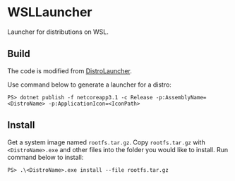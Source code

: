 # WSLLauncher
Launcher for distributions on WSL.

## Build
The code is modified from [DistroLauncher](https://github.com/microsoft/WSL-DistroLauncher).

Use command below to generate a launcher for a distro:
```
PS> dotnet publish -f netcoreapp3.1 -c Release -p:AssemblyName=<DistroName> -p:ApplicationIcon=<IconPath>
```

## Install
Get a system image named `rootfs.tar.gz`. Copy `rootfs.tar.gz` with `<DistroName>.exe` and other files into the folder you would like to install.
Run command below to install:
```
PS> .\<DistroName>.exe install --file rootfs.tar.gz
```
